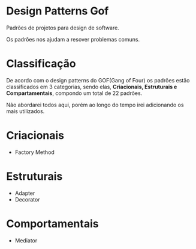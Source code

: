 # Design Patterns Gof
Padrões de projetos para design de software.

Os padrões nos ajudam a resover problemas comuns.

# Classificação
De acordo com o design patterns do GOF(Gang of Four) os padrões estão classificados em 3 categorias, sendo
elas, **Criacionais, Estruturais e Compartamentais**, compondo um total de 22 padrões.

Não abordarei todos aqui, porém ao longo do tempo irei adicionando os mais utilizados.

# Criacionais
- Factory Method

# Estruturais
- Adapter
- Decorator

# Comportamentais
- Mediator
